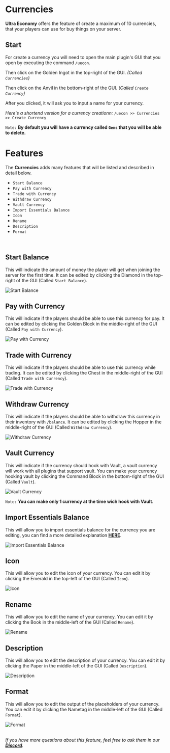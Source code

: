 # Currencies
**Ultra Economy** offers the feature of create a maximum of 10 currencies, that your players can use for buy things on your server.
<br>

## Start
For create a currency you will need to open the main plugin's GUI that you open by executing the command `/uecon`.
<br>

Then click on the Golden Ingot in the top-right of the GUI. *(Called `Currencies`)*
<br>

Then click on the Anvil in the bottom-right of the GUI. *(Called `Create Currency`)*
<br>

After you clicked, it will ask you to input a name for your currency.
<br>

*Here's a shortend version for a currency creationn:*
`/uecon >> Currencies >> Create Currency`
<br>

`Note:` **By default you will have a currency called `Gems` that you will be able to delete.**
<br>

# Features
The **Currencies** adds many features that will be listed and described in detail below.
<br>

- `Start Balance`
- `Pay with Currency`
- `Trade with Currency`
- `Withdraw Currency`
- `Vault Currency`
- `Import Essentials Balance`
- `Icon`
- `Rename`
- `Description`
- `Format`
<br>

## Start Balance
This will indicate the amount of money the player will get when joining the server for the first time. It can be edited by clicking the Diamond in the top-right of the GUI (Called `Start Balance`).
<br>

![Start Balance](https://i.imgur.com/OvuslwG.png)
<br>

## Pay with Currency
This will indicate if the players should be able to use this currency for pay. It can be edited by clicking the Golden Block in the middle-right of the GUI (Called `Pay with Currency`).
<br>

![Pay with Currency](https://i.imgur.com/VDlKGP2.png)
<br>

## Trade with Currency
This will indicate if the players should be able to use this currency while trading. It can be edited by clicking the Chest in the middle-right of the GUI (Called `Trade with Currency`).
<br>

![Trade with Currency](https://i.imgur.com/TDmtHO2.png)
<br>

## Withdraw Currency
This will indicate if the players should be able to withdraw this currency in their inventory with `/balance`. It can be edited by clicking the Hopper in the middle-right of the GUI (Called `Withdraw Currency`).
<br>

![Withdraw Currency](https://i.imgur.com/2X7wrbk.png)
<br>

## Vault Currency
This will indicate if the currency should hook with Vault, a vault currency will work with all plugins that support vault. You can make your currency hooking vault by clicking the Command Block in the bottom-right of the GUI (Called `Vault`).
<br>

![Vault Currency](https://i.imgur.com/0aC41hb.png)
<br>

`Note:` **You can make only 1 currency at the time wich hook with Vault.**
<br>

## Import Essentials Balance
This will allow you to import essentials balance for the currency you are editing, you can find a more detailed explanation **[HERE](../installation/import)**.
<br>

![Import Essentials Balance](https://i.imgur.com/5sgSJDJ.png)
<br>

## Icon
This will allow you to edit the icon of your currency. You can edit it by clicking the Emerald in the top-left of the GUI (Called `Icon`).
<br>

![Icon](https://i.imgur.com/CSd6XRJ.png)
<br>

## Rename
This will allow you to edit the name of your currency. You can edit it by clicking the Book in the middle-left of the GUI (Called `Rename`).
<br>

![Rename](https://i.imgur.com/6Of44Yy.png)
<br>

## Description
This will allow you to edit the description of your currency. You can edit it by clicking the Paper in the middle-left of the GUI (Called `Description`).
<br>

![Description](https://i.imgur.com/JCUGTOv.png)
<br>

## Format
This will allow you to edit the output of the placeholders of your currency. You can edit it by clicking the Nametag in the middle-left of the GUI (Called `Format`).
<br>

![Format](https://i.imgur.com/6tjCSmF.png)
<br>
<br>

_If you have more questions about this feature, feel free to ask them in our **[Discord](https://discord.gg/3JuHDm8)**._